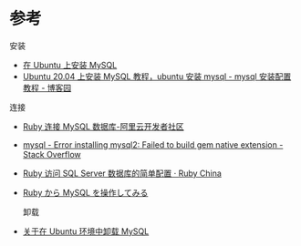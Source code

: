 # 参考

安装

- [在 Ubuntu 上安装 MySQL](https://www.sjkjc.com/mysql/install-on-ubuntu/)
- [Ubuntu 20.04 上安装 MySQL 教程，ubuntu 安装 mysql - mysql 安装配置教程 - 博客园](https://www.cnblogs.com/2020javamianshibaodian/p/12920243.html)

连接

- [Ruby 连接 MySQL 数据库-阿里云开发者社区](https://developer.aliyun.com/article/315796)
- [mysql - Error installing mysql2: Failed to build gem native extension - Stack Overflow](https://stackoverflow.com/questions/3608287/error-installing-mysql2-failed-to-build-gem-native-extension)
- [Ruby 访问 SQL Server 数据库的简单配置 · Ruby China](https://ruby-china.org/topics/10955)
- [Ruby から MySQL を操作してみる](https://gihyo.jp/dev/serial/01/mysql-road-construction-news/0073)

  卸载

- [关于在 Ubuntu 环境中卸载 MySQL](https://qiita.com/King_kenshi/items/b6f217a8a3083c98904b)
